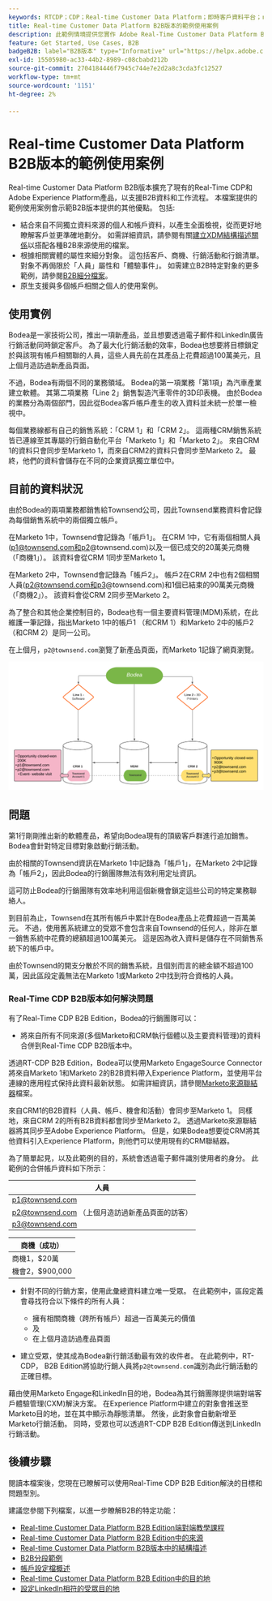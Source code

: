 ```yaml
---
keywords: RTCDP；CDP；Real-time Customer Data Platform；即時客戶資料平台；real time cdp；cdp；rtcdp
title: Real-time Customer Data Platform B2B版本的範例使用案例
description: 此範例情境提供您實作 Adobe Real-Time Customer Data Platform B2B Edition 設定的範例。
feature: Get Started, Use Cases, B2B
badgeB2B: label="B2B版本" type="Informative" url="https://helpx.adobe.com/legal/product-descriptions/real-time-customer-data-platform-b2b-edition-prime-and-ultimate-packages.html newtab=true"
exl-id: 15505980-ac33-44b2-8989-c08cbabd212b
source-git-commit: 2704184446f7945c744e7e2d2a8c3cda3fc12527
workflow-type: tm+mt
source-wordcount: '1151'
ht-degree: 2%

---
```


# Real-time Customer Data Platform B2B版本的範例使用案例

Real-time Customer Data Platform B2B版本擴充了現有的Real-Time CDP和Adobe Experience Platform產品，以支援B2B資料和工作流程。 本檔案提供的範例使用案例會示範B2B版本提供的其他優點。 包括:

- 結合來自不同獨立資料來源的個人和帳戶資料，以產生全面檢視，從而更好地瞭解客戶並更準確地劃分。 如需詳細資訊，請參閱有關[建立XDM結構描述關係](./schemas/b2b.md)以搭配各種B2B來源使用的檔案。
- 根據相關實體的屬性來細分對象。 這包括客戶、商機、行銷活動和行銷清單。 對象不再侷限於「人員」屬性和「體驗事件」。 如需建立B2B特定對象的更多範例，請參閱[B2B細分檔案](./segmentation/b2b.md)。
- 原生支援與多個帳戶相關之個人的使用案例。

## 使用實例

Bodea是一家技術公司，推出一項新產品，並且想要透過電子郵件和LinkedIn廣告行銷活動同時鎖定客戶。 為了最大化行銷活動的效率，Bodea也想要將目標鎖定於與該現有帳戶相關聯的人員，這些人員先前在其產品上花費超過100萬美元，且上個月造訪過新產品頁面。

不過，Bodea有兩個不同的業務領域。 Bodea的第一項業務「第1項」為汽車產業建立軟體。 其第二項業務「Line 2」銷售製造汽車零件的3D印表機。 由於Bodea的業務分為兩個部門，因此從Bodea客戶帳戶產生的收入資料並未統一於單一檢視中。

每個業務線都有自己的銷售系統：「CRM 1」和「CRM 2」。 這兩種CRM銷售系統皆已連線至其專屬的行銷自動化平台「Marketo 1」和「Marketo 2」。 來自CRM 1的資料只會同步至Marketo 1，而來自CRM2的資料只會同步至Marketo 2。 最終，他們的資料會儲存在不同的企業資訊獨立單位中。

## 目前的資料狀況

由於Bodea的兩項業務都銷售給Townsend公司，因此Townsend業務資料會記錄為每個銷售系統中的兩個獨立帳戶。

在Marketo 1中，Townsend會記錄為「帳戶1」。 在CRM 1中，它有兩個相關人員(p1@townsend.com和p2@townsend.com)以及一個已成交的20萬美元商機（「商機1」）。 該資料會從CRM 1同步至Marketo 1。

在Marketo 2中，Townsend會記錄為「帳戶2」。 帳戶2在CRM 2中也有2個相關人員(p2@townsend.com和p3@townsend.com)和1個已結束的90萬美元商機（「商機2」）。 該資料會從CRM 2同步至Marketo 2。

為了整合和其他企業控制目的，Bodea也有一個主要資料管理(MDM)系統，在此維護一筆記錄，指出Marketo 1中的帳戶1 （和CRM 1）和Marketo 2中的帳戶2 （和CRM 2）是同一公司。

在上個月，`p2@townsend.com`瀏覽了新產品頁面，而Marketo 1記錄了網頁瀏覽。

![帳戶資訊圖表](./assets/account-info.png)

## 問題

第1行剛剛推出新的軟體產品，希望向Bodea現有的頂級客戶群進行追加銷售。 Bodea會針對特定目標對象啟動行銷活動。

由於相關的Townsend資訊在Marketo 1中記錄為「帳戶1」，在Marketo 2中記錄為「帳戶2」，因此Bodea的行銷團隊無法有效利用定址資訊。

這可防止Bodea的行銷團隊有效率地利用這個新機會鎖定這些公司的特定業務聯絡人。

到目前為止，Townsend在其所有帳戶中累計在Bodea產品上花費超過一百萬美元。 不過，使用舊系統建立的受眾不會包含來自Townsend的任何人，除非在單一銷售系統中花費的總額超過100萬美元。 這是因為收入資料是儲存在不同銷售系統下的帳戶中。

由於Townsend的開支分散於不同的銷售系統，且個別而言的總金額不超過100萬，因此區段定義無法在Marketo 1或Marketo 2中找到符合資格的人員。

### Real-Time CDP B2B版本如何解決問題

有了Real-Time CDP B2B Edition，Bodea的行銷團隊可以：

- 將來自所有不同來源(多個Marketo和CRM執行個體以及主要資料管理)的資料合併到Real-Time CDP B2B版本中。

透過RT-CDP B2B Edition，Bodea可以使用Marketo EngageSource Connector將來自Marketo 1和Marketo 2的B2B資料帶入Experience Platform，並使用平台連線的應用程式保持此資料最新狀態。 如需詳細資訊，請參閱[Marketo來源聯結器](../sources/connectors/adobe-applications/marketo/marketo.md)檔案。

來自CRM1的B2B資料（人員、帳戶、機會和活動）會同步至Marketo 1。 同樣地，來自CRM 2的所有B2B資料都會同步至Marketo 2。 透過Marketo來源聯結器將其同步至Adobe Experience Platform。 但是，如果Bodea想要從CRM將其他資料引入Experience Platform，則他們可以使用現有的CRM聯結器。

為了簡單起見，以及此範例的目的，系統會透過電子郵件識別使用者的身分。 此範例的合併帳戶資料如下所示：

| 人員 |
|---|
| p1@townsend.com |
| p2@townsend.com （上個月造訪過新產品頁面的訪客） |
| p3@townsend.com |

| 商機（成功） |
|---|
| 商機1，$20萬 |
| 機會2，$900,000 |

- 針對不同的行銷方案，使用此彙總資料建立唯一受眾。 在此範例中，區段定義會尋找符合以下條件的所有人員：

   - 擁有相關商機（跨所有帳戶）超過一百萬美元的價值
   - 及
   - 在上個月造訪過產品頁面

- 建立受眾，使其成為Bodea新行銷活動最有效的收件者。 在此範例中，RT-CDP， B2B Edition將協助行銷人員將`p2@townsend.com`識別為此行銷活動的正確目標。

藉由使用Marketo Engage和LinkedIn目的地，Bodea為其行銷團隊提供端對端客戶體驗管理(CXM)解決方案。 在Experience Platform中建立的對象會推送至Marketo目的地，並在其中顯示為靜態清單。 然後，此對象會自動新增至Marketo行銷活動。 同時，受眾也可以透過RT-CDP B2B Edition傳送到LinkedIn行銷活動。

## 後續步驟

閱讀本檔案後，您現在已瞭解可以使用Real-Time CDP B2B Edition解決的目標和問題型別。

建議您參閱下列檔案，以進一步瞭解B2B的特定功能：

- [Real-time Customer Data Platform B2B Edition端對端教學課程](./b2b-tutorial.md)
- [Real-time Customer Data Platform B2B Edition中的來源](./sources/b2b.md)
- [Real-time Customer Data Platform B2B版本中的結構描述](./schemas/b2b.md)
- [B2B分段範例](./segmentation/b2b.md)
- [帳戶設定檔概述](./accounts/account-profile-overview.md)
- [Real-time Customer Data Platform B2B Edition中的目的地](./destinations/b2b.md)
- [設定LinkedIn相符的受眾目的地](../destinations/catalog/social/linkedin.md)

